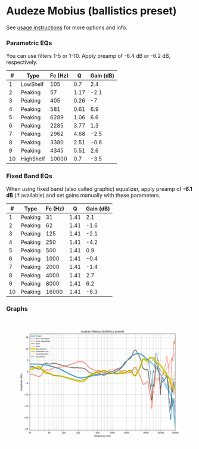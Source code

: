 # Audeze Mobius (ballistics preset)
See [usage instructions](https://github.com/jaakkopasanen/AutoEq#usage) for more options and info.

### Parametric EQs
You can use filters 1-5 or 1-10. Apply preamp of -6.4 dB or -6.2 dB, respectively.

|   # | Type      |   Fc (Hz) |    Q |   Gain (dB) |
|-----|-----------|-----------|------|-------------|
|   1 | LowShelf  |       105 | 0.7  |         2.4 |
|   2 | Peaking   |        57 | 1.17 |        -2.1 |
|   3 | Peaking   |       405 | 0.26 |        -7   |
|   4 | Peaking   |       581 | 0.61 |         6.9 |
|   5 | Peaking   |      6289 | 1.06 |         6.6 |
|   6 | Peaking   |      2285 | 3.77 |         1.3 |
|   7 | Peaking   |      2962 | 4.68 |        -2.5 |
|   8 | Peaking   |      3380 | 2.51 |        -0.6 |
|   9 | Peaking   |      4345 | 5.51 |         2.6 |
|  10 | HighShelf |     10000 | 0.7  |        -3.5 |

### Fixed Band EQs
When using fixed band (also called graphic) equalizer, apply preamp of **-6.1 dB** (if available) and set gains manually with these parameters.

|   # | Type    |   Fc (Hz) |    Q |   Gain (dB) |
|-----|---------|-----------|------|-------------|
|   1 | Peaking |        31 | 1.41 |         2.1 |
|   2 | Peaking |        62 | 1.41 |        -1.6 |
|   3 | Peaking |       125 | 1.41 |        -2.1 |
|   4 | Peaking |       250 | 1.41 |        -4.2 |
|   5 | Peaking |       500 | 1.41 |         0.9 |
|   6 | Peaking |      1000 | 1.41 |        -0.4 |
|   7 | Peaking |      2000 | 1.41 |        -1.4 |
|   8 | Peaking |      4000 | 1.41 |         2.7 |
|   9 | Peaking |      8000 | 1.41 |         6.2 |
|  10 | Peaking |     16000 | 1.41 |        -8.3 |

### Graphs
![](./Audeze%20Mobius%20(ballistics%20preset).png)
